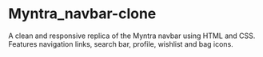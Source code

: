 # Myntra_navbar-clone
A clean and responsive replica of the Myntra navbar using HTML and CSS. Features navigation links, search bar, profile, wishlist and bag icons.
